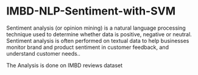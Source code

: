 # IMBD-NLP-Sentiment-with-SVM
Sentiment analysis (or opinion mining) is a natural language processing technique used to determine whether data is positive, negative or neutral. Sentiment analysis is often performed on textual data to help businesses monitor brand and product sentiment in customer feedback, and understand customer needs..

The Analysis is done on IMBD reviews dataset
